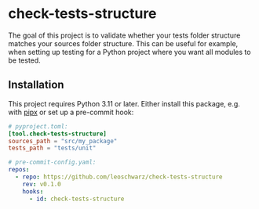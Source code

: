 # check-tests-structure
The goal of this project is to validate whether your tests folder structure matches your sources folder structure.
This can be useful for example, when setting up testing for a Python project where you want all modules to be tested.

## Installation
This project requires Python 3.11 or later.
Either install this package, e.g. with [pipx](https://pipx.pypa.io) or set up a pre-commit hook:

```toml
# pyproject.toml:
[tool.check-tests-structure]
sources_path = "src/my_package"
tests_path = "tests/unit"
```

```yaml
# pre-commit-config.yaml:
repos:
  - repo: https://github.com/leoschwarz/check-tests-structure
    rev: v0.1.0
    hooks:
      - id: check-tests-structure
```
